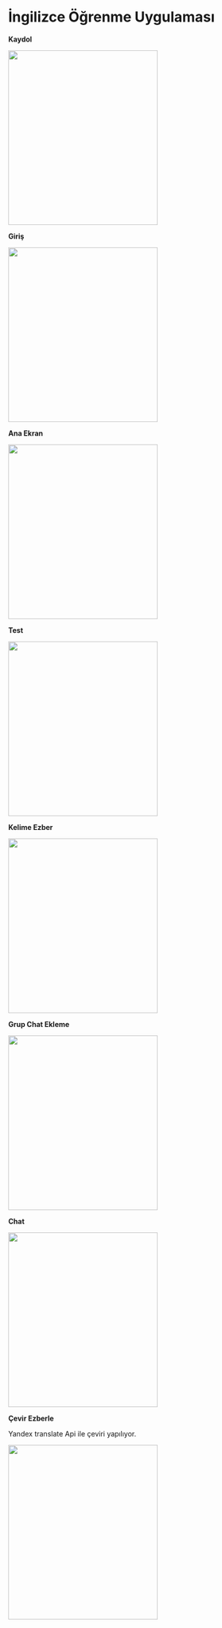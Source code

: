 # İngilizce Öğrenme Uygulaması 
**Kaydol**

<img src="https://user-images.githubusercontent.com/34381295/52860856-bd4baf80-3141-11e9-9efe-5b47234f60cc.PNG" width="300" height="350">

**Giriş**

<img src="https://user-images.githubusercontent.com/34381295/52861042-47941380-3142-11e9-89a2-331a9cdc5054.PNG" width="300" height="350">

**Ana Ekran**

<img src="https://user-images.githubusercontent.com/34381295/52861966-0a7d5080-3145-11e9-8e44-f52002ca09f3.jpg" width="300" height="350">

**Test**

<img src="https://user-images.githubusercontent.com/34381295/52861830-ba9e8980-3144-11e9-9c10-ba56a4288cb9.jpg" width="300" height="350">

**Kelime Ezber**

<img src="https://user-images.githubusercontent.com/34381295/52862060-49130b00-3145-11e9-9ee2-d860387c208f.jpg" width="300" height="350">

**Grup Chat Ekleme**

<img src="https://user-images.githubusercontent.com/34381295/52862170-968f7800-3145-11e9-9258-fccc8616ec7d.jpg" width="300" height="350">

**Chat** 

<img src="https://user-images.githubusercontent.com/34381295/52862345-22090900-3146-11e9-9506-3225e4e706eb.jpg" width="300" height="350">

**Çevir Ezberle**

Yandex translate  Api ile çeviri yapılıyor.

<img src="https://user-images.githubusercontent.com/34381295/52862375-33521580-3146-11e9-9c77-e8cb7408e9bb.jpg" width="300" height="350">





